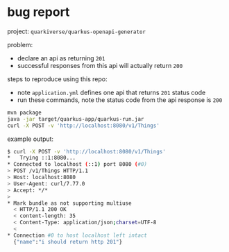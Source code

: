 # bug report

project: `quarkiverse/quarkus-openapi-generator`

problem:
- declare an api as returning `201`
- successful responses from this api will actually return `200`


steps to reproduce using this repo:
- note `application.yml` defines one api that returns `201` status code
- run these commands, note the status code from the api response is `200`
```bash
mvn package
java -jar target/quarkus-app/quarkus-run.jar 
curl -X POST -v 'http://localhost:8080/v1/Things'
```


example output:
```bash
$ curl -X POST -v 'http://localhost:8080/v1/Things'
*   Trying ::1:8080...
* Connected to localhost (::1) port 8080 (#0)
> POST /v1/Things HTTP/1.1
> Host: localhost:8080
> User-Agent: curl/7.77.0
> Accept: */*
>
* Mark bundle as not supporting multiuse
  < HTTP/1.1 200 OK
  < content-length: 35
  < Content-Type: application/json;charset=UTF-8
  <
* Connection #0 to host localhost left intact
  {"name":"i should return http 201"} 
```